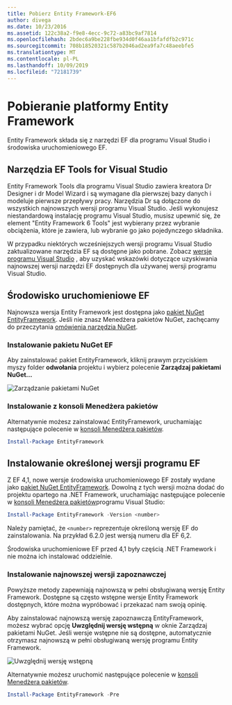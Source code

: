 ```yaml
---
title: Pobierz Entity Framework-EF6
author: divega
ms.date: 10/23/2016
ms.assetid: 122c38a2-f9e8-4ecc-9c72-a83bc9af7814
ms.openlocfilehash: 2bdec6a9be228fbe934d0f46aa1bfafdfb2c971c
ms.sourcegitcommit: 708b18520321c587b2046ad2ea9fa7c48aeebfe5
ms.translationtype: MT
ms.contentlocale: pl-PL
ms.lasthandoff: 10/09/2019
ms.locfileid: "72181739"
---
```

# <a name="get-entity-framework"></a>Pobieranie platformy Entity Framework
Entity Framework składa się z narzędzi EF dla programu Visual Studio i środowiska uruchomieniowego EF.

## <a name="ef-tools-for-visual-studio"></a>Narzędzia EF Tools for Visual Studio

Entity Framework Tools dla programu Visual Studio zawiera kreatora Dr Designer i dr Model Wizard i są wymagane dla pierwszej bazy danych i modeluje pierwsze przepływy pracy. Narzędzia Dr są dołączone do wszystkich najnowszych wersji programu Visual Studio. Jeśli wykonujesz niestandardową instalację programu Visual Studio, musisz upewnić się, że element "Entity Framework 6 Tools" jest wybierany przez wybranie obciążenia, które je zawiera, lub wybranie go jako pojedynczego składnika.

W przypadku niektórych wcześniejszych wersji programu Visual Studio zaktualizowane narzędzia EF są dostępne jako pobrane. Zobacz [wersje programu Visual Studio](~/ef6/what-is-new/visual-studio.md) , aby uzyskać wskazówki dotyczące uzyskiwania najnowszej wersji narzędzi EF dostępnych dla używanej wersji programu Visual Studio.

## <a name="ef-runtime"></a>Środowisko uruchomieniowe EF

Najnowsza wersja Entity Framework jest dostępna jako [pakiet NuGet EntityFramework](https://nuget.org/packages/EntityFramework/). Jeśli nie znasz Menedżera pakietów NuGet, zachęcamy do przeczytania [omówienia narzędzia NuGet](https://docs.microsoft.com/nuget/consume-packages/overview-and-workflow).

### <a name="installing-the-ef-nuget-package"></a>Instalowanie pakietu NuGet EF

Aby zainstalować pakiet EntityFramework, kliknij prawym przyciskiem myszy folder **odwołania** projektu i wybierz polecenie **Zarządzaj pakietami NuGet...**

![Zarządzanie pakietami NuGet](~/ef6/media/managenugetpackages.png)

### <a name="installing-from-package-manager-console"></a>Instalowanie z konsoli Menedżera pakietów

Alternatywnie możesz zainstalować EntityFramework, uruchamiając następujące polecenie w [konsoli Menedżera pakietów](https://docs.nuget.org/docs/start-here/using-the-package-manager-console).

``` powershell
Install-Package EntityFramework
```

## <a name="installing-a-specific-version-of-ef"></a>Instalowanie określonej wersji programu EF

Z EF 4,1, nowe wersje środowiska uruchomieniowego EF zostały wydane jako [pakiet NuGet EntityFramework](https://www.nuget.org/packages/EntityFramework/). Dowolną z tych wersji można dodać do projektu opartego na .NET Framework, uruchamiając następujące polecenie w [konsoli Menedżera pakietów](https://docs.nuget.org/docs/start-here/using-the-package-manager-console)programu Visual Studio:

``` powershell
Install-Package EntityFramework -Version <number>
```

Należy pamiętać, że `<number>` reprezentuje określoną wersję EF do zainstalowania. Na przykład 6.2.0 jest wersją numeru dla EF 6,2.   

Środowiska uruchomieniowe EF przed 4,1 były częścią .NET Framework i nie można ich instalować oddzielnie.

### <a name="installing-the-latest-preview"></a>Instalowanie najnowszej wersji zapoznawczej

Powyższe metody zapewniają najnowszą w pełni obsługiwaną wersję Entity Framework. Dostępne są często wstępne wersje Entity Framework dostępnych, które można wypróbować i przekazać nam swoją opinię.

Aby zainstalować najnowszą wersję zapoznawczą EntityFramework, możesz wybrać opcję **Uwzględnij wersję wstępną** w oknie Zarządzaj pakietami NuGet. Jeśli wersje wstępne nie są dostępne, automatycznie otrzymasz najnowszą w pełni obsługiwaną wersję programu Entity Framework.

![Uwzględnij wersję wstępną](~/ef6/media/includeprerelease.png)

Alternatywnie możesz uruchomić następujące polecenie w [konsoli Menedżera pakietów](https://docs.nuget.org/docs/start-here/using-the-package-manager-console).

``` powershell
Install-Package EntityFramework -Pre
```
